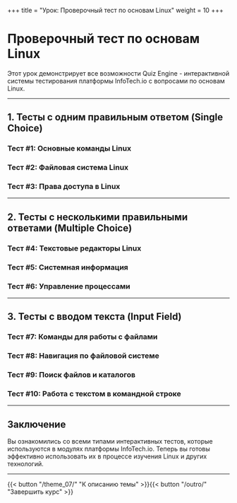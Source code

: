 +++
title = "Урок: Проверочный тест по основам Linux"
weight = 10
+++

# Проверочный тест по основам Linux

Этот урок демонстрирует все возможности Quiz Engine - интерактивной системы тестирования платформы InfoTech.io с вопросами по основам Linux.

---

## 1. Тесты с одним правильным ответом (Single Choice)

### Тест #1: Основные команды Linux
<div class="quiz-container" data-quiz-src="/quiz/quiz-examples/sc-base.json"></div>

### Тест #2: Файловая система Linux  
<div class="quiz-container" data-quiz-src="/quiz/quiz-examples/sc-extension.json"></div>

### Тест #3: Права доступа в Linux
<div class="quiz-container" data-quiz-src="/quiz/quiz-examples/sc-extension-mod.json"></div>

---

## 2. Тесты с несколькими правильными ответами (Multiple Choice)

### Тест #4: Текстовые редакторы Linux
<div class="quiz-container" data-quiz-src="/quiz/quiz-examples/mc-base.json"></div>

### Тест #5: Системная информация
<div class="quiz-container" data-quiz-src="/quiz/quiz-examples/mc-extension.json"></div>

### Тест #6: Управление процессами  
<div class="quiz-container" data-quiz-src="/quiz/quiz-examples/mc-extension-mod.json"></div>

---

## 3. Тесты с вводом текста (Input Field)

### Тест #7: Команды для работы с файлами
<div class="quiz-container" data-quiz-src="/quiz/quiz-examples/if-base.json"></div>

### Тест #8: Навигация по файловой системе
<div class="quiz-container" data-quiz-src="/quiz/quiz-examples/if-extension.json"></div>

### Тест #9: Поиск файлов и каталогов
<div class="quiz-container" data-quiz-src="/quiz/quiz-examples/if-mod.json"></div>

### Тест #10: Работа с текстом в командной строке
<div class="quiz-container" data-quiz-src="/quiz/quiz-examples/if-mod-extension.json"></div>

---

## Заключение

Вы ознакомились со всеми типами интерактивных тестов, которые используются в модулях платформы InfoTech.io. Теперь вы готовы эффективно использовать их в процессе изучения Linux и других технологий.

---

{{< button "/theme_07/" "К описанию темы" >}}{{< button "/outro/" "Завершить курс" >}}

<!-- Подключение Quiz Engine -->
<script type="module">
  // Загружаем Quiz Engine
  import { initializeQuizzes } from '/quiz/src/quiz-engine/quiz-engine.mjs';
  
  // Инициализируем после загрузки DOM
  if (document.readyState === 'loading') {
    document.addEventListener('DOMContentLoaded', () => {
      console.log('🎯 Инициализация Quiz Engine для проверочного теста Linux...');
      initializeQuizzes();
    });
  } else {
    console.log('🎯 Инициализация Quiz Engine для проверочного теста Linux...');
    initializeQuizzes();
  }
</script>